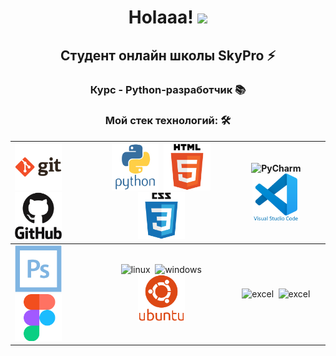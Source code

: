 <h1 align="center">Holaaa! <img src="https://media.giphy.com/media/hvRJCLFzcasrR4ia7z/giphy.gif" width="50"></h1>

<!--
**Bonyfacci/Bonyfacci** is a ✨ _special_ ✨ repository because its `README.md` (this file) appears on your GitHub profile.

Here are some ideas to get you started:

- 🔭 I’m currently working on ...
- 🌱 I’m currently learning ...
- 👯 I’m looking to collaborate on ...
- 🤔 I’m looking for help with ...
- 💬 Ask me about ...
- 📫 How to reach me: ...
- 😄 Pronouns: ...
- ⚡ Fun fact: ...
- 👋
--> 


<h2 align="center">Студент онлайн школы SkyPro ⚡</h2>
<h3 align="center">Курс - Python-разработчик 📚</h3>



<!-- ### Мой стек технологий: __🛠️__ -->

<h3 align="center">Мой стек технологий: 🛠️</h3>


<div align="center">
  
<img src="https://github.com/devicons/devicon/blob/master/icons/git/git-original-wordmark.svg" title="git" alt="git" width="75" height="75"/>&nbsp; <img src="https://github.com/devicons/devicon/blob/master/icons/github/github-original-wordmark.svg" title="github" alt="github" width="75" height="75"/>&nbsp; | <img src="https://github.com/devicons/devicon/blob/master/icons/python/python-original-wordmark.svg" title="python" alt="python" width="75" height="75"/>&nbsp; <img src="https://github.com/devicons/devicon/blob/master/icons/html5/html5-original-wordmark.svg" title="html5" alt="html5" width="75" height="75"/>&nbsp; <img src="https://github.com/devicons/devicon/blob/master/icons/css3/css3-original-wordmark.svg" title="css3" alt="css3" width="75" height="75"/>&nbsp; | <img src="https://upload.wikimedia.org/wikipedia/commons/1/1d/PyCharm_Icon.svg" title="PyCharm" alt="PyCharm" width="75" height="75"/>&nbsp; <img src="https://github.com/devicons/devicon/blob/master/icons/vscode/vscode-original-wordmark.svg" title="vscode" alt="vscode" width="75" height="75"/>&nbsp;
:-----|:-----:|:-----:
<img src="https://github.com/devicons/devicon/blob/master/icons/photoshop/photoshop-line.svg" title="photoshop" alt="photoshop" width="75" height="75"/>&nbsp; <img src="https://github.com/devicons/devicon/blob/master/icons/figma/figma-original.svg" title="figma" alt="figma" width="75" height="75"/>&nbsp; | <img src="https://upload.wikimedia.org/wikipedia/commons/3/35/Tux.svg" title="linux" alt="linux" width="75" height="75"/>&nbsp; <img src="https://upload.wikimedia.org/wikipedia/commons/9/96/Microsoft_logo_%282012%29.svg" title="windows" alt="windows" width="150" height="75"/>&nbsp; <img src="https://github.com/devicons/devicon/blob/master/icons/ubuntu/ubuntu-plain-wordmark.svg" title="ubuntu" alt="ubuntu" width="75" height="75"/>&nbsp; | <img src="https://upload.wikimedia.org/wikipedia/commons/f/fd/Microsoft_Office_Word_%282019%E2%80%93present%29.svg" title="excel" alt="excel" width="75" height="75"/>&nbsp; <img src="https://upload.wikimedia.org/wikipedia/commons/3/34/Microsoft_Office_Excel_%282019%E2%80%93present%29.svg" title="excel" alt="excel" width="75" height="75"/>&nbsp;

</div>
<!-- ***
<img src="https://github.com/devicons/devicon/blob/master/icons/git/git-original-wordmark.svg" title="git" alt="git" width="75" height="75"/>&nbsp;
<img src="https://github.com/devicons/devicon/blob/master/icons/github/github-original-wordmark.svg" title="github" alt="github" width="75" height="75"/>&nbsp;
***
<img src="https://github.com/devicons/devicon/blob/master/icons/pycharm/pycharm-original-wordmark.svg" title="PyCharm" alt="PyCharm" width="75" height="75"/>&nbsp;
<img src="https://upload.wikimedia.org/wikipedia/commons/1/1d/PyCharm_Icon.svg" title="PyCharm" alt="PyCharm" width="75" height="75"/>&nbsp;
<img src="https://github.com/devicons/devicon/blob/master/icons/vscode/vscode-original-wordmark.svg" title="vscode" alt="vscode" width="75" height="75"/>&nbsp;
***
<img src="https://github.com/devicons/devicon/blob/master/icons/python/python-original-wordmark.svg" title="python" alt="python" width="75" height="75"/>&nbsp;
<img src="https://github.com/devicons/devicon/blob/master/icons/html5/html5-original-wordmark.svg" title="html5" alt="html5" width="75" height="75"/>&nbsp;
<img src="https://github.com/devicons/devicon/blob/master/icons/css3/css3-original-wordmark.svg" title="css3" alt="css3" width="75" height="75"/>&nbsp;
***
<img src="https://github.com/devicons/devicon/blob/master/icons/linux/linux-original.svg" title="linux" alt="linux" width="75" height="75"/>&nbsp;
<img src="https://github.com/devicons/devicon/blob/master/icons/windows8/windows8-original.svg" title="windows" alt="windows" width="75" height="75"/>&nbsp;
<img src="https://upload.wikimedia.org/wikipedia/commons/3/35/Tux.svg" title="linux" alt="linux" width="75" height="75"/>&nbsp;
<img src="https://upload.wikimedia.org/wikipedia/commons/9/96/Microsoft_logo_%282012%29.svg" title="windows" alt="windows" width="150" height="75"/>&nbsp;
<img src="https://github.com/devicons/devicon/blob/master/icons/ubuntu/ubuntu-plain-wordmark.svg" title="ubuntu" alt="ubuntu" width="75" height="75"/>&nbsp;
***
<img src="https://github.com/devicons/devicon/blob/master/icons/photoshop/photoshop-line.svg" title="photoshop" alt="photoshop" width="75" height="75"/>&nbsp;
<img src="https://github.com/devicons/devicon/blob/master/icons/figma/figma-original.svg" title="figma" alt="figma" width="75" height="75"/>&nbsp; -->


